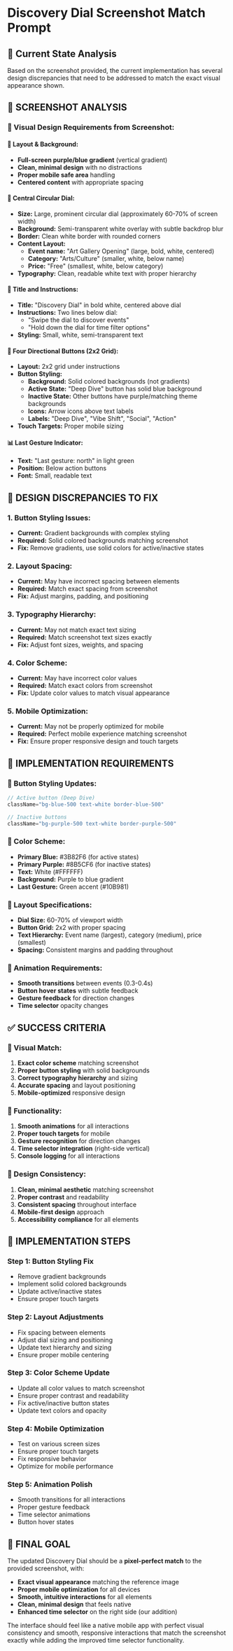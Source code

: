 # Discovery Dial Screenshot Match Prompt

## 🎯 **Current State Analysis**
Based on the screenshot provided, the current implementation has several design discrepancies that need to be addressed to match the exact visual appearance shown.

## 📱 **SCREENSHOT ANALYSIS**

### **🎨 Visual Design Requirements from Screenshot:**

#### **📱 Layout & Background:**
- **Full-screen purple/blue gradient** (vertical gradient)
- **Clean, minimal design** with no distractions
- **Proper mobile safe area** handling
- **Centered content** with appropriate spacing

#### **🔄 Central Circular Dial:**
- **Size:** Large, prominent circular dial (approximately 60-70% of screen width)
- **Background:** Semi-transparent white overlay with subtle backdrop blur
- **Border:** Clean white border with rounded corners
- **Content Layout:**
  - **Event name:** "Art Gallery Opening" (large, bold, white, centered)
  - **Category:** "Arts/Culture" (smaller, white, below name)
  - **Price:** "Free" (smallest, white, below category)
- **Typography:** Clean, readable white text with proper hierarchy

#### **📝 Title and Instructions:**
- **Title:** "Discovery Dial" in bold white, centered above dial
- **Instructions:** Two lines below dial:
  - "Swipe the dial to discover events"
  - "Hold down the dial for time filter options"
- **Styling:** Small, white, semi-transparent text

#### **🎯 Four Directional Buttons (2x2 Grid):**
- **Layout:** 2x2 grid under instructions
- **Button Styling:**
  - **Background:** Solid colored backgrounds (not gradients)
  - **Active State:** "Deep Dive" button has solid blue background
  - **Inactive State:** Other buttons have purple/matching theme backgrounds
  - **Icons:** Arrow icons above text labels
  - **Labels:** "Deep Dive", "Vibe Shift", "Social", "Action"
- **Touch Targets:** Proper mobile sizing

#### **📊 Last Gesture Indicator:**
- **Text:** "Last gesture: north" in light green
- **Position:** Below action buttons
- **Font:** Small, readable text

## 🔧 **DESIGN DISCREPANCIES TO FIX**

### **1. Button Styling Issues:**
- **Current:** Gradient backgrounds with complex styling
- **Required:** Solid colored backgrounds matching screenshot
- **Fix:** Remove gradients, use solid colors for active/inactive states

### **2. Layout Spacing:**
- **Current:** May have incorrect spacing between elements
- **Required:** Match exact spacing from screenshot
- **Fix:** Adjust margins, padding, and positioning

### **3. Typography Hierarchy:**
- **Current:** May not match exact text sizing
- **Required:** Match screenshot text sizes exactly
- **Fix:** Adjust font sizes, weights, and spacing

### **4. Color Scheme:**
- **Current:** May have incorrect color values
- **Required:** Match exact colors from screenshot
- **Fix:** Update color values to match visual appearance

### **5. Mobile Optimization:**
- **Current:** May not be properly optimized for mobile
- **Required:** Perfect mobile experience matching screenshot
- **Fix:** Ensure proper responsive design and touch targets

## 🎯 **IMPLEMENTATION REQUIREMENTS**

### **📱 Button Styling Updates:**
```javascript
// Active button (Deep Dive)
className="bg-blue-500 text-white border-blue-500"

// Inactive buttons
className="bg-purple-500 text-white border-purple-500"
```

### **🎨 Color Scheme:**
- **Primary Blue:** #3B82F6 (for active states)
- **Primary Purple:** #8B5CF6 (for inactive states)
- **Text:** White (#FFFFFF)
- **Background:** Purple to blue gradient
- **Last Gesture:** Green accent (#10B981)

### **📐 Layout Specifications:**
- **Dial Size:** 60-70% of viewport width
- **Button Grid:** 2x2 with proper spacing
- **Text Hierarchy:** Event name (largest), category (medium), price (smallest)
- **Spacing:** Consistent margins and padding throughout

### **🔄 Animation Requirements:**
- **Smooth transitions** between events (0.3-0.4s)
- **Button hover states** with subtle feedback
- **Gesture feedback** for direction changes
- **Time selector** opacity changes

## ✅ **SUCCESS CRITERIA**

### **🎯 Visual Match:**
1. **Exact color scheme** matching screenshot
2. **Proper button styling** with solid backgrounds
3. **Correct typography hierarchy** and sizing
4. **Accurate spacing** and layout positioning
5. **Mobile-optimized** responsive design

### **📱 Functionality:**
1. **Smooth animations** for all interactions
2. **Proper touch targets** for mobile
3. **Gesture recognition** for direction changes
4. **Time selector integration** (right-side vertical)
5. **Console logging** for all interactions

### **🎨 Design Consistency:**
1. **Clean, minimal aesthetic** matching screenshot
2. **Proper contrast** and readability
3. **Consistent spacing** throughout interface
4. **Mobile-first design** approach
5. **Accessibility compliance** for all elements

## 🔧 **IMPLEMENTATION STEPS**

### **Step 1: Button Styling Fix**
- Remove gradient backgrounds
- Implement solid colored backgrounds
- Update active/inactive states
- Ensure proper touch targets

### **Step 2: Layout Adjustments**
- Fix spacing between elements
- Adjust dial sizing and positioning
- Update text hierarchy and sizing
- Ensure proper mobile centering

### **Step 3: Color Scheme Update**
- Update all color values to match screenshot
- Ensure proper contrast and readability
- Fix active/inactive button states
- Update text colors and opacity

### **Step 4: Mobile Optimization**
- Test on various screen sizes
- Ensure proper touch targets
- Fix responsive behavior
- Optimize for mobile performance

### **Step 5: Animation Polish**
- Smooth transitions for all interactions
- Proper gesture feedback
- Time selector animations
- Button hover states

## 🎯 **FINAL GOAL**

The updated Discovery Dial should be a **pixel-perfect match** to the provided screenshot, with:
- **Exact visual appearance** matching the reference image
- **Proper mobile optimization** for all devices
- **Smooth, intuitive interactions** for all elements
- **Clean, minimal design** that feels native
- **Enhanced time selector** on the right side (our addition)

The interface should feel like a native mobile app with perfect visual consistency and smooth, responsive interactions that match the screenshot exactly while adding the improved time selector functionality.
